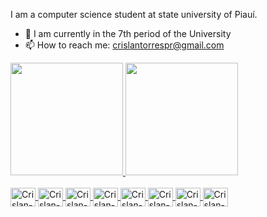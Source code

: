 I am a computer science student at state university of Piauí.

- 🌱 I am currently in the 7th period of the University
- 📫 How to reach me: crislantorrespr@gmail.com

<div>
  <a href="https://github.com/crishard">
<img height="180em" src="https://github-readme-stats.vercel.app/api?username=crishard&show_icons=true&theme=dracula&include_all_commits=true&count_private=true"/>
  <img height="180em" src="https://github-readme-stats.vercel.app/api/top-langs/?username=crishard&layout=compact&langs_count=7&theme=dracula"/>
</div>
 
 
<div style="display: inline_block"><br>
  <img align="center" alt="Crislan-Linux" height="30" width="40" src="https://cdn.jsdelivr.net/gh/devicons/devicon/icons/ubuntu/ubuntu-plain.svg" />
  <img align="center" alt="Crislan-Linux" height="30" width="40"  src="https://cdn.jsdelivr.net/gh/devicons/devicon/icons/react/react-original.svg" />
  <img align="center" alt="Crislan-JS" height="30" width="40" src="https://cdn.jsdelivr.net/gh/devicons/devicon/icons/javascript/javascript-original.svg"/>
  <img align="center" alt="Crislan-Postgres" height="30" width="40" src="https://cdn.jsdelivr.net/gh/devicons/devicon/icons/postgresql/postgresql-original-wordmark.svg" />
  <img align="center" alt="Crislan-Figma" height="30" width="40" src="https://cdn.jsdelivr.net/gh/devicons/devicon/icons/figma/figma-original.svg" />       
  <img align="center" alt="Crislan-Docker" height="30" width="40" src="https://cdn.jsdelivr.net/gh/devicons/devicon/icons/docker/docker-original.svg" />  
  <img align="center" alt="Crislan-HTML" height="30" width="40" src="https://cdn.jsdelivr.net/gh/devicons/devicon/icons/html5/html5-original.svg" />
  <img align="center" alt="Crislan-CSS" height="30" width="40" src="https://cdn.jsdelivr.net/gh/devicons/devicon/icons/css3/css3-original.svg" />
</div>
</br>

